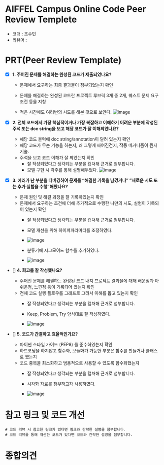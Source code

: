 # AIFFEL Campus Online Code Peer Review Templete
- 코더 : 조수민
- 리뷰어 : 


# PRT(Peer Review Template)
- [x]  **1. 주어진 문제를 해결하는 완성된 코드가 제출되었나요?**
    - 문제에서 요구하는 최종 결과물이 첨부되었는지 확인
    - 문제를 해결하는 완성된 코드란 프로젝트 루브릭 3개 중 2개, 
    퀘스트 문제 요구조건 등을 지칭

    - 적은 시간에도 여러번의 시도를 해본 것으로 보인다.
      ![image](https://github.com/whtnals135/Aiffel_Project/assets/89675001/e27adc9f-0e90-49c0-be6c-3d121cb4aa31)
      
- [x]  **2. 전체 코드에서 가장 핵심적이거나 가장 복잡하고 이해하기 어려운 부분에 작성된 
주석 또는 doc string을 보고 해당 코드가 잘 이해되었나요?**
    - 해당 코드 블럭에 doc string/annotation이 달려 있는지 확인
    - 해당 코드가 무슨 기능을 하는지, 왜 그렇게 짜여진건지, 작동 메커니즘이 뭔지 기술.
    - 주석을 보고 코드 이해가 잘 되었는지 확인
        - 잘 작성되었다고 생각되는 부분을 캡쳐해 근거로 첨부합니다.
         - 모델 구현 시 각주를 통해 설명해두었다.
           ![image](https://github.com/whtnals135/Aiffel_Project/assets/89675001/fcd75bdd-737e-43e3-aab0-92efee71baa1)
        
- [x]  **3. 에러가 난 부분을 디버깅하여 문제를 “해결한 기록을 남겼거나” 
”새로운 시도 또는 추가 실험을 수행”해봤나요?**
    - 문제 원인 및 해결 과정을 잘 기록하였는지 확인
    - 문제에서 요구하는 조건에 더해 추가적으로 수행한 나만의 시도, 
    실험이 기록되어 있는지 확인
        - 잘 작성되었다고 생각되는 부분을 캡쳐해 근거로 첨부합니다.

        - 모델 개선을 위해 하이퍼파라미터를 조정하였다.
        - ![image](https://github.com/whtnals135/Aiffel_Project/assets/89675001/377462ce-5aeb-4784-8f19-459b0ea86e82)

        - 분류기에 시그모이드 함수를 추가하였다.
        - ![image](https://github.com/whtnals135/Aiffel_Project/assets/89675001/f179a98a-2aaa-4828-95c4-801eef08faaa)

- []  **4. 회고를 잘 작성했나요?**
    - 주어진 문제를 해결하는 완성된 코드 내지 프로젝트 결과물에 대해
    배운점과 아쉬운점, 느낀점 등이 기록되어 있는지 확인
    - 전체 코드 실행 플로우를 그래프로 그려서 이해를 돕고 있는지 확인
        - 잘 작성되었다고 생각되는 부분을 캡쳐해 근거로 첨부합니다.
        
        - Keep, Problem, Try 양식대로 잘 작성하였다.
        - ![image](https://github.com/whtnals135/Aiffel_Project/assets/89675001/8d2aa605-3503-4597-80fd-f9d77ae1ca1e)


      
- []  **5. 코드가 간결하고 효율적인가요?**
    - 파이썬 스타일 가이드 (PEP8) 를 준수하였는지 확인
    - 하드코딩을 하지않고 함수화, 모듈화가 가능한 부분은 함수를 만들거나 클래스로 짰는지
    - 코드 중복을 최소화하고 범용적으로 사용할 수 있도록 함수화했는지
        - 잘 작성되었다고 생각되는 부분을 캡쳐해 근거로 첨부합니다.

        - 시각화 자료를 첨부하고자 사용하였다.
        - ![image](https://github.com/whtnals135/Aiffel_Project/assets/89675001/2b0a0b2d-37c5-4a13-8d5c-7ac3f44266ea)

        

# 참고 링크 및 코드 개선
```
# 코드 리뷰 시 참고한 링크가 있다면 링크와 간략한 설명을 첨부합니다.
# 코드 리뷰를 통해 개선한 코드가 있다면 코드와 간략한 설명을 첨부합니다.
```
# 종합의견
